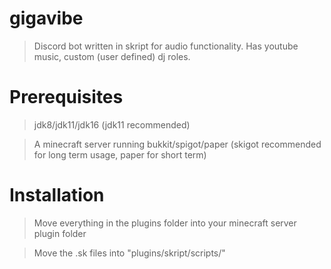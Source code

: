 # gigavibe
> Discord bot written in skript for audio functionality.
> Has youtube music, custom (user defined) dj roles. 

# Prerequisites
> jdk8/jdk11/jdk16 
> (jdk11 recommended)

> A minecraft server running bukkit/spigot/paper
> (skigot recommended for long term usage, paper for short term)

# Installation
> Move everything in the plugins folder into your minecraft server plugin folder

> Move the .sk files into "plugins/skript/scripts/"
